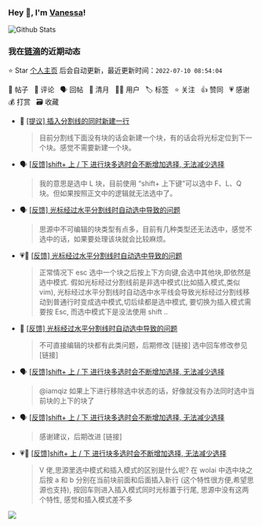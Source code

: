 ### Hey 👋, I'm [Vanessa](http://vanessa.b3log.org/)!

![Github Stats](https://github-readme-stats.vercel.app/api?username=Vanessa219&show_icons=true)

<!--events start -->

### 我在[链滴](https://ld246.com)的近期动态

⭐️ Star [个人主页](https://github.com/Vanessa219/Vanessa219) 后会自动更新，最近更新时间：`2022-07-10 08:54:04`

📝 帖子 &nbsp; 💬 评论 &nbsp; 🗣 回帖 &nbsp; 🌙 清月 &nbsp; 👨‍💻 用户 &nbsp; 🏷️ 标签 &nbsp; ⭐️ 关注 &nbsp; 👍 赞同 &nbsp; 💗 感谢 &nbsp; 💰 打赏 &nbsp; 🗃 收藏

* 💬 [[提议] 插入分割线的同时新建一行](https://ld246.com/article/1657375443812/comment/1657378414962#comments)

  > 目前分割线下面没有块的话会新建一个块，有的话会将光标定位到下一个块。感觉不需要新建一个块。
* 🗣 [[反馈]shift+ 上 / 下 进行块多选时会不断增加选择, 无法减少选择](https://ld246.com/article/1657332298324/comment/1657368756620#comments)

  > 我的意思是选中 L 块，目前使用 “shift+ 上下键”可以选中 F、L、Q 块。但如果按照正文中的逻辑就无法选中了。
* 🗣 [[反馈] 光标经过水平分割线时自动选中导致的问题](https://ld246.com/article/1657340915693/comment/1657373563656#comments)

  > 思源中不可编辑的块类型有点多，目前有几种类型还无法选中，感觉不选中的话，如果要处理该块就会比较麻烦。
* 💗📝 [[反馈] 光标经过水平分割线时自动选中导致的问题](https://ld246.com/article/1657340915693)

  > 正常情况下 esc 选中一个块之后按上下方向键,会选中其他块,即依然是选中模式. 假如光标经过分割线前是非选中模式(比如插入模式,类似 vim), 光标经过水平分割线时自动选中水平线会导致光标经过分割线移动到普通行时变成选中模式,切后续都是选中模式, 要切换为插入模式需要按 Esc, 而选中模式下是没法使用 shift ..
* 💬 [[反馈] 光标经过水平分割线时自动选中导致的问题](https://ld246.com/article/1657340915693/comment/1657357864395#comments)

  > 不可直接编辑的块都有此类问题，后期修改 [链接] 选中回车修改参见 [链接]
* 🗣 [[反馈]shift+ 上 / 下 进行块多选时会不断增加选择, 无法减少选择](https://ld246.com/article/1657332298324/comment/1657339445471#comments)

  > @iamqiz 如果上下进行移除选中状态的话，好像就没有办法同时选中当前块的上下的块了
* 🗣 [[反馈]shift+ 上 / 下 进行块多选时会不断增加选择, 无法减少选择](https://ld246.com/article/1657332298324/comment/1657341385610#comments)

  > 感谢建议，后期改进 [链接]
* 💗💬 [[反馈]shift+ 上 / 下 进行块多选时会不断增加选择, 无法减少选择](https://ld246.com/article/1657332298324/comment/1657341385610#comments)

  > V 佬,思源里选中模式和插入模式的区别是什么呢? 在 wolai 中选中块之后按 a 和 b 分别在当前块前面和后面插入新行 (这个特性很方便,希望思源也支持), 按回车则进入插入模式同时光标置于行尾, 思源中没有这两个特性, 感觉和插入模式差不多


<!--events end -->

<a title="Hits" target="_blank" href="https://github.com/Vanessa219/Vanessa219"><img src="https://hits.b3log.org/Vanessa219/Vanessa219.svg"></a>
